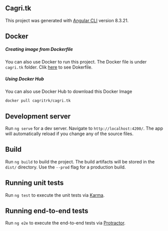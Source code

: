 ## Cagri.tk

This project was generated with [Angular CLI](https://github.com/angular/angular-cli) version 8.3.21.

## Docker

##### Creating image from Dockerfile

You can also use Docker to run this project. The Docker file is under `cagri.tk` folder.
Clik [here](https://github.com/cagritrk/cagri.tk/blob/master/cagri.tk/Dockerfile) to see Dokerfile.

##### Using Docker Hub 

You can also use Docker Hub to download this Docker Image

```
docker pull cagritrk/cagri.tk
```

## Development server

Run `ng serve` for a dev server. Navigate to `http://localhost:4200/`. The app will automatically reload if you change any of the source files.

## Build

Run `ng build` to build the project. The build artifacts will be stored in the `dist/` directory. Use the `--prod` flag for a production build.

## Running unit tests

Run `ng test` to execute the unit tests via [Karma](https://karma-runner.github.io).

## Running end-to-end tests

Run `ng e2e` to execute the end-to-end tests via [Protractor](http://www.protractortest.org/).

